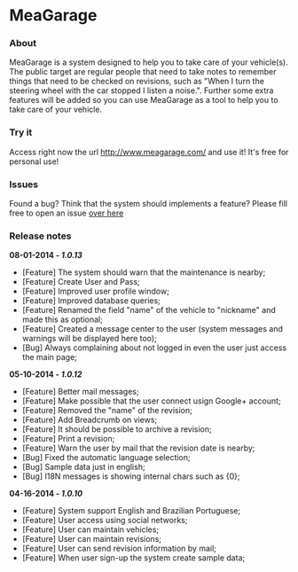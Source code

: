 MeaGarage
=== 


### About
MeaGarage is a system designed to help you to take care of your vehicle(s). 
The public target are regular people that need to take notes to remember things that need to be checked on revisions, such as "When I turn the steering wheel with the car stopped I listen a noise.".
Further some extra features will be added so you can use MeaGarage as a tool to help you to take care of your vehicle.


### Try it
Access right now the url http://www.meagarage.com/ and use it! It's free for personal use!

### Issues
Found a bug? Think that the system should implements a feature? Please fill free to open an issue [over here](https://github.com/eidoscode/mea-garage/issues)


### Release notes

**08-01-2014 - _1.0.13_**
* [Feature] The system should warn that the maintenance is nearby;
* [Feature] Create User and Pass;
* [Feature] Improved user profile window;
* [Feature] Improved database queries;
* [Feature] Renamed the field "name" of the vehicle to "nickname" and made this as optional;
* [Feature] Created a message center to the user (system messages and warnings will be displayed here too);
* [Bug] Always complaining about not logged in even the user just access the main page;



**05-10-2014 - _1.0.12_**
* [Feature] Better mail messages;
* [Feature] Make possible that the user connect usign Google+ account;
* [Feature] Removed the "name" of the revision;
* [Feature] Add Breadcrumb on views;
* [Feature] It should be possible to archive a revision;
* [Feature] Print a revision;
* [Feature] Warn the user by mail that the revision date is nearby;
* [Bug] Fixed the automatic language selection;
* [Bug] Sample data just in english;
* [Bug] I18N messages is showing internal chars such as {0};



**04-16-2014 - _1.0.10_**
* [Feature] System support English and Brazilian Portuguese;
* [Feature] User access using social networks;
* [Feature] User can maintain vehicles;
* [Feature] User can maintain revisions;
* [Feature] User can send revision information by mail;
* [Feature] When user sign-up the system create sample data;

